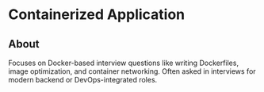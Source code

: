 # Containerized Application

## About

Focuses on Docker-based interview questions like writing Dockerfiles, image optimization, and container networking. Often asked in interviews for modern backend or DevOps-integrated roles.
